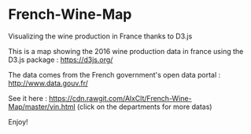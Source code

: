 # French-Wine-Map

Visualizing the wine production in France thanks to D3.js

This is a map showing the 2016 wine production data in france using the D3.js package : https://d3js.org/

The data comes from the French government's open data portal : http://www.data.gouv.fr/

See it here :  https://cdn.rawgit.com/AlxClt/French-Wine-Map/master/vin.html (click on the departments for more datas)

Enjoy!
